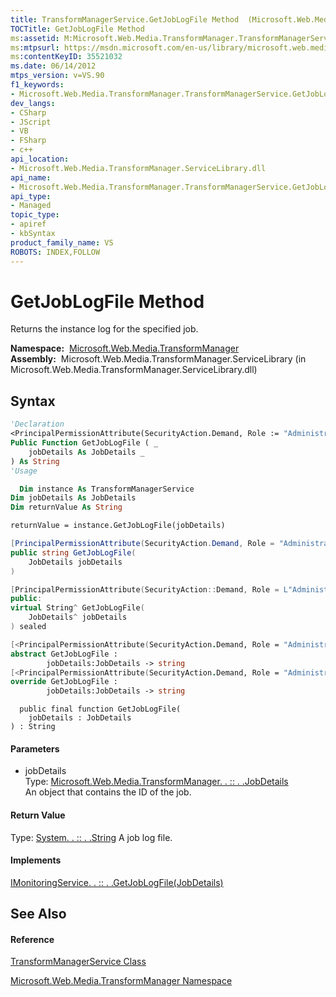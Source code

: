 ```yaml
---
title: TransformManagerService.GetJobLogFile Method  (Microsoft.Web.Media.TransformManager)
TOCTitle: GetJobLogFile Method
ms:assetid: M:Microsoft.Web.Media.TransformManager.TransformManagerService.GetJobLogFile(Microsoft.Web.Media.TransformManager.JobDetails)
ms:mtpsurl: https://msdn.microsoft.com/en-us/library/microsoft.web.media.transformmanager.transformmanagerservice.getjoblogfile(v=VS.90)
ms:contentKeyID: 35521032
ms.date: 06/14/2012
mtps_version: v=VS.90
f1_keywords:
- Microsoft.Web.Media.TransformManager.TransformManagerService.GetJobLogFile
dev_langs:
- CSharp
- JScript
- VB
- FSharp
- c++
api_location:
- Microsoft.Web.Media.TransformManager.ServiceLibrary.dll
api_name:
- Microsoft.Web.Media.TransformManager.TransformManagerService.GetJobLogFile
api_type:
- Managed
topic_type:
- apiref
- kbSyntax
product_family_name: VS
ROBOTS: INDEX,FOLLOW
---
```


# GetJobLogFile Method

Returns the instance log for the specified job.

**Namespace:**  [Microsoft.Web.Media.TransformManager](microsoft-web-media-transformmanager-namespace.md)  
**Assembly:**  Microsoft.Web.Media.TransformManager.ServiceLibrary (in Microsoft.Web.Media.TransformManager.ServiceLibrary.dll)

## Syntax

``` vb
'Declaration
<PrincipalPermissionAttribute(SecurityAction.Demand, Role := "Administrators")> _
Public Function GetJobLogFile ( _
    jobDetails As JobDetails _
) As String
'Usage

  Dim instance As TransformManagerService
Dim jobDetails As JobDetails
Dim returnValue As String

returnValue = instance.GetJobLogFile(jobDetails)
```

``` csharp
[PrincipalPermissionAttribute(SecurityAction.Demand, Role = "Administrators")]
public string GetJobLogFile(
    JobDetails jobDetails
)
```

``` c++
[PrincipalPermissionAttribute(SecurityAction::Demand, Role = L"Administrators")]
public:
virtual String^ GetJobLogFile(
    JobDetails^ jobDetails
) sealed
```

``` fsharp
[<PrincipalPermissionAttribute(SecurityAction.Demand, Role = "Administrators")>]
abstract GetJobLogFile : 
        jobDetails:JobDetails -> string 
[<PrincipalPermissionAttribute(SecurityAction.Demand, Role = "Administrators")>]
override GetJobLogFile : 
        jobDetails:JobDetails -> string 
```

``` jscript
  public final function GetJobLogFile(
    jobDetails : JobDetails
) : String
```

#### Parameters

  - jobDetails  
    Type: [Microsoft.Web.Media.TransformManager. . :: . .JobDetails](jobdetails-class-microsoft-web-media-transformmanager.md)  
    An object that contains the ID of the job.  

#### Return Value

Type: [System. . :: . .String](https://msdn.microsoft.com/en-us/library/s1wwdcbf\(v=vs.90\))  
A job log file.  

#### Implements

[IMonitoringService. . :: . .GetJobLogFile(JobDetails)](imonitoringservice-getjoblogfile-method-microsoft-web-media-transformmanager.md)  

## See Also

#### Reference

[TransformManagerService Class](transformmanagerservice-class-microsoft-web-media-transformmanager.md)

[Microsoft.Web.Media.TransformManager Namespace](microsoft-web-media-transformmanager-namespace.md)

